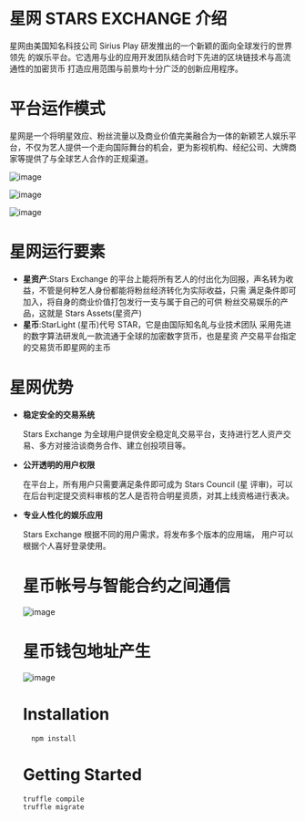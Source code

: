 # 星网 STARS EXCHANGE 介绍

星网由美国知名科技公司 Sirius Play 研发推出的一个新颖的面向全球发行的世界领先 的娱乐平台。它选用与业的应用开发团队结合时下先进的区块链技术与高流通性的加密货币 打造应用范围与前景均十分广泛的创新应用程序。

# 平台运作模式
星网是一个将明星效应、粉丝流量以及商业价值完美融合为一体的新颖艺人娱乐平台，不仅为艺人提供一个走向国际舞台的机会，更为影视机构、经纪公司、大牌商家等提供了与全球艺人合作的正规渠道。

![image](https://user-images.githubusercontent.com/26592729/47694082-3bd61d00-dc37-11e8-8eaa-cd835f9bbc14.png)

![image](https://user-images.githubusercontent.com/26592729/47694098-4f818380-dc37-11e8-9b06-8bc45f217fd0.png)

![image](https://user-images.githubusercontent.com/26592729/47694135-67590780-dc37-11e8-94d6-29536145a7a6.png)

# 星网运行要素

* **星资产**:Stars Exchange 的平台上能将所有艺人的付出化为回报，声名转为收益，不管是何种艺人身份都能将粉丝经济转化为实际收益，只需 满足条件即可加入，将自身的商业价值打包发行一支与属于自己的可供 粉丝交易娱乐的产品，这就是 Stars Assets(星资产)
* **星币**:StarLight (星币)代号 STAR，它是由国际知名癿与业技术团队 采用先进的数字算法研发癿一款流通于全球的加密数字货币，也是星资 产交易平台指定的交易货币即星网的主币

# 星网优势
* **稳定安全的交易系统**
   
    Stars Exchange 为全球用户提供安全稳定癿交易平台，支持进行艺人资产交易、多方对接洽谈商务合作、建立创投项目等。
    
* **公开透明的用户权限**    
    
    在平台上，所有用户只需要满足条件即可成为 Stars Council (星 评审)，可以在后台判定提交资料审核的艺人是否符合明星资质，对其上线资格进行表决。

* **专业人性化的娱乐应用**
    
    Stars Exchange 根据不同的用户需求，将发布多个版本的应用端， 用户可以根据个人喜好登录使用。
    
    # 星币帐号与智能合约之间通信
    ![image](https://user-images.githubusercontent.com/26592729/47694256-e64e4000-dc37-11e8-8995-ebb793bc448f.png)
    
    # 星币钱包地址产生
    ![image](https://user-images.githubusercontent.com/26592729/47694275-f8c87980-dc37-11e8-83ed-806b98d9fc7e.png)
    
    # Installation
    ```
      npm install
    ```
    # Getting Started
    ```
    truffle compile
    truffle migrate 
    ```
    
    
